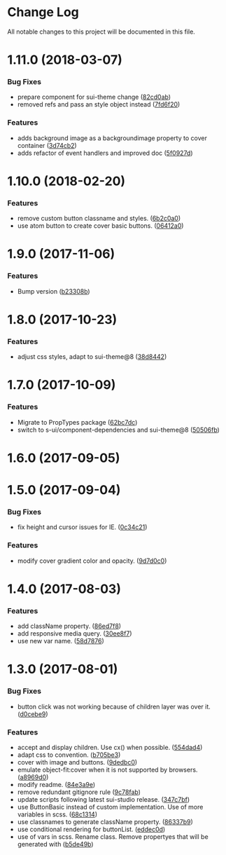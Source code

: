 # Change Log

All notable changes to this project will be documented in this file.

<a name="1.11.0"></a>
# 1.11.0 (2018-03-07)


### Bug Fixes

* prepare component for sui-theme change ([82cd0ab](https://github.com/SUI-Components/sui-components/commit/82cd0ab))
* removed refs and pass an style object instead ([7fd6f20](https://github.com/SUI-Components/sui-components/commit/7fd6f20))


### Features

* adds background image as a backgroundimage property to cover container ([3d74cb2](https://github.com/SUI-Components/sui-components/commit/3d74cb2))
* adds refactor of event handlers and improved doc ([5f0927d](https://github.com/SUI-Components/sui-components/commit/5f0927d))



<a name="1.10.0"></a>
# 1.10.0 (2018-02-20)


### Features

* remove custom button classname and styles. ([6b2c0a0](https://github.com/SUI-Components/sui-components/commit/6b2c0a0))
* use atom button to create cover basic buttons. ([06412a0](https://github.com/SUI-Components/sui-components/commit/06412a0))



<a name="1.9.0"></a>
# 1.9.0 (2017-11-06)


### Features

* Bump version ([b23308b](https://github.com/SUI-Components/sui-components/commit/b23308b))



<a name="1.8.0"></a>
# 1.8.0 (2017-10-23)


### Features

* adjust css styles, adapt to sui-theme@8 ([38d8442](https://github.com/SUI-Components/sui-components/commit/38d8442))



<a name="1.7.0"></a>
# 1.7.0 (2017-10-09)


### Features

* Migrate to PropTypes package ([62bc7dc](https://github.com/SUI-Components/sui-components/commit/62bc7dc))
* switch to s-ui/component-dependencies and sui-theme@8 ([50506fb](https://github.com/SUI-Components/sui-components/commit/50506fb))



<a name="1.6.0"></a>
# 1.6.0 (2017-09-05)



<a name="1.5.0"></a>
# 1.5.0 (2017-09-04)


### Bug Fixes

* fix height and cursor issues for IE. ([0c34c21](https://github.com/SUI-Components/sui-components/commit/0c34c21))


### Features

* modify cover gradient color and opacity. ([9d7d0c0](https://github.com/SUI-Components/sui-components/commit/9d7d0c0))



<a name="1.4.0"></a>
# 1.4.0 (2017-08-03)


### Features

* add className property. ([86ed7f8](https://github.com/SUI-Components/sui-components/commit/86ed7f8))
* add responsive media query. ([30ee8f7](https://github.com/SUI-Components/sui-components/commit/30ee8f7))
* use new var name. ([58d7876](https://github.com/SUI-Components/sui-components/commit/58d7876))



<a name="1.3.0"></a>
# 1.3.0 (2017-08-01)


### Bug Fixes

* button click was not working because of children layer was over it. ([d0cebe9](https://github.com/SUI-Components/sui-components/commit/d0cebe9))


### Features

* accept and display children. Use cx() when possible. ([554dad4](https://github.com/SUI-Components/sui-components/commit/554dad4))
* adapt css to convention. ([b705be3](https://github.com/SUI-Components/sui-components/commit/b705be3))
* cover with image and buttons. ([9dedbc0](https://github.com/SUI-Components/sui-components/commit/9dedbc0))
* emulate object-fit:cover when it is not supported by browsers. ([a8969d0](https://github.com/SUI-Components/sui-components/commit/a8969d0))
* modify readme. ([84e3a9e](https://github.com/SUI-Components/sui-components/commit/84e3a9e))
* remove redundant gitignore rule ([9c78fab](https://github.com/SUI-Components/sui-components/commit/9c78fab))
* update scripts following latest sui-studio release. ([347c7bf](https://github.com/SUI-Components/sui-components/commit/347c7bf))
* use ButtonBasic instead of custom implementation. Use of more variables in scss. ([68c1314](https://github.com/SUI-Components/sui-components/commit/68c1314))
* use classnames to generate className property. ([86337b9](https://github.com/SUI-Components/sui-components/commit/86337b9))
* use conditional rendering for buttonList. ([eddec0d](https://github.com/SUI-Components/sui-components/commit/eddec0d))
* use of vars in scss. Rename class. Remove propertyes that will be generated with ([b5de49b](https://github.com/SUI-Components/sui-components/commit/b5de49b))




